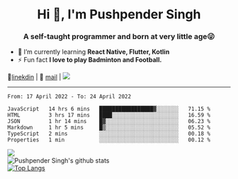 <h1 align="center">Hi 👋, I'm Pushpender Singh</h1>
<h3 align="center">A self-taught programmer and born at very little age😜</h3>

- 🌱 I’m currently learning **React Native, Flutter, Kotlin**
- ⚡ Fun fact **I love to play Badminton and Football.**

👔[linekdin](https://www.linkedin.com/in/pushpender-singh-240061202/) | 📧 [mail](mailto:pushpendersingh@p2devs.com) | ![](https://komarev.com/ghpvc/?username=pushpender-singh-ap&color=blue)


---

<!--START_SECTION:waka-->

```text
From: 17 April 2022 - To: 24 April 2022

JavaScript   14 hrs 6 mins   █████████████████▓░░░░░░░   71.15 %
HTML         3 hrs 17 mins   ████░░░░░░░░░░░░░░░░░░░░░   16.59 %
JSON         1 hr 14 mins    █▓░░░░░░░░░░░░░░░░░░░░░░░   06.23 %
Markdown     1 hr 5 mins     █▒░░░░░░░░░░░░░░░░░░░░░░░   05.52 %
TypeScript   2 mins          ░░░░░░░░░░░░░░░░░░░░░░░░░   00.18 %
Properties   1 min           ░░░░░░░░░░░░░░░░░░░░░░░░░   00.12 %
```

<!--END_SECTION:waka-->

<img align="left" src="https://github-readme-streak-stats.herokuapp.com/?user=pushpender-singh-ap&theme=dark" /></br>
![Pushpender Singh's github stats](https://github-readme-stats.vercel.app/api?username=pushpender-singh-ap&show_icons=true&theme=radical&count_private=true)</br>
[![Top Langs](https://github-readme-stats.vercel.app/api/top-langs/?username=pushpender-singh-ap&theme=radical)](https://github.com/pushpender-singh-ap/github-readme-stats)
